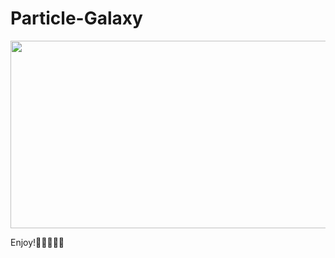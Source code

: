 # Particle-Galaxy
<img src="https://github.com/dkimh/Particle-Galaxy/assets/118137102/d53f1ae6-80c2-43df-b034-6342cc370509" width="600" height="300">

Enjoy!🌌🚀🔭👾💫
